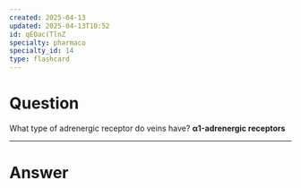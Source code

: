 ```yaml
---
created: 2025-04-13
updated: 2025-04-13T10:52
id: qEOac(TlnZ
specialty: pharmaco
specialty_id: 14
type: flashcard
---
```


# Question
What type of adrenergic receptor do veins have?   **α1-adrenergic receptors**

---

# Answer
